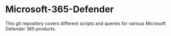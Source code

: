 # Microsoft-365-Defender
This git repository covers different scripts and queries for various Microsoft Defender 365 products.
